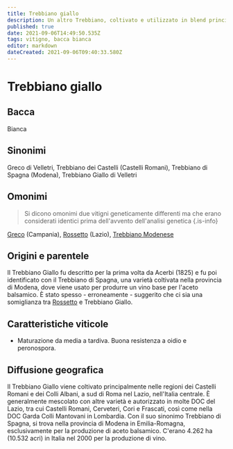 ```yaml
---
title: Trebbiano giallo
description: Un altro Trebbiano, coltivato e utilizzato in blend principalmente intorno a Roma.
published: true
date: 2021-09-06T14:49:50.535Z
tags: vitigno, bacca bianca
editor: markdown
dateCreated: 2021-09-06T09:40:33.580Z
---
```


# Trebbiano giallo

## Bacca
Bianca

## Sinonimi
Greco di Velletri, Trebbiano dei Castelli (Castelli Romani), Trebbiano di Spagna (Modena), Trebbiano Giallo di Velletri

## Omonimi
> Si dicono omonimi due vitigni geneticamente differenti ma che erano considerati identici prima dell'avvento dell'analisi genetica
{.is-info}

[Greco](/vitigni/Italia/bacca-bianca/greco) (Campania), [Rossetto](/vitigni/bacca-bianca/rossetto) (Lazio), [Trebbiano Modenese](/vitigni/Italia/bacca-bianca/trebbiano-modenese)


## Origini e parentele
Il Trebbiano Giallo fu descritto per la prima volta da Acerbi (1825) e fu poi identificato con il Trebbiano di Spagna, una varietà coltivata nella provincia di Modena, dove viene usato per produrre un vino base per l'aceto balsamico. È stato spesso - erroneamente - suggerito che ci sia una somiglianza tra [Rossetto](/vitigni/bacca-bianca/rossetto) e Trebbiano Giallo.

## Caratteristiche viticole

- Maturazione da media a tardiva. Buona resistenza a oidio e peronospora.

## Diffusione geografica

Il Trebbiano Giallo viene coltivato principalmente nelle regioni dei Castelli Romani e dei Colli Albani, a sud di Roma nel Lazio, nell'Italia centrale. È generalmente mescolato con altre varietà e autorizzato in molte DOC del Lazio, tra cui Castelli Romani, Cerveteri, Cori e Frascati, così come nella DOC Garda Colli Mantovani in Lombardia. Con il suo sinonimo Trebbiano di Spagna, si trova nella provincia di Modena in Emilia-Romagna, esclusivamente per la produzione di aceto balsamico. C'erano 4.262 ha (10.532 acri) in Italia nel 2000 per la produzione di vino.
